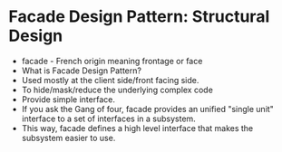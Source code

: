 # Facade Design Pattern: Structural Design 
* facade - French origin meaning frontage or face
* What is Facade Design Pattern? 
* Used mostly at the client side/front facing side.
* To hide/mask/reduce the underlying complex code
* Provide simple interface.
* If you ask the Gang of four, facade provides an unified "single unit" interface to a set of interfaces in a subsystem.
* This way, facade defines a high level interface that makes the subsystem easier to use. 
